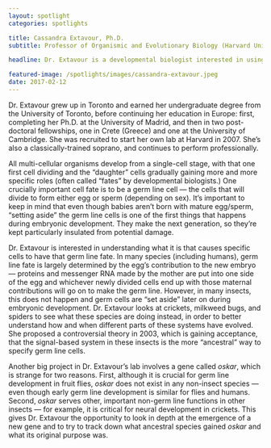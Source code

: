 ```yaml
---
layout: spotlight
categories: spotlights

title: Cassandra Extavour, Ph.D.
subtitle: Professor of Organismic and Evolutionary Biology (Harvard University)

headline: Dr. Extavour is a developmental biologist interested in using genetic approaches to study how, during embryonic development, specific cells become germ line cells — the cells that will go on to form eggs or sperm.

featured-image: /spotlights/images/cassandra-extavour.jpeg
date: 2017-02-12
---
```


Dr. Extavour grew up in Toronto and earned her undergraduate degree from the University of Toronto, before continuing her education in Europe: first, completing her Ph.D. at the University of Madrid, and then in two post-doctoral fellowships, one in Crete (Greece) and one at the University of Cambridge. She was recruited to start her own lab at Harvard in 2007. She’s also a classically-trained soprano, and continues to perform professionally.

All multi-cellular organisms develop from a single-cell stage, with that one first cell dividing and the “daughter” cells gradually gaining more and more specific roles (often called “fates” by developmental biologists.) One crucially important cell fate is to be a germ line cell — the cells that will divide to form either egg or sperm (depending on sex). It’s important to keep in mind that even though babies aren’t born with mature egg/sperm, “setting aside” the germ line cells is one of the first things that happens during embryonic development. They make the next generation, so they’re kept particularly insulated from potential damage.

Dr. Extavour is interested in understanding what it is that causes specific cells to have that germ line fate. In many species (including humans), germ line fate is largely determined by the egg’s contribution to the new embryo — proteins and messenger RNA made by the mother are put into one side of the egg and whichever newly divided cells end up with those maternal contributions will go on to make the germ line. However, in many insects, this does not happen and germ cells are “set aside” later on during embryonic development. Dr. Extavour looks at crickets, milkweed bugs, and spiders to see what these species are doing instead, in order to better understand how and when different parts of these systems have evolved. She proposed a controversial theory in 2003, which is gaining acceptance, that the signal-based system in these insects is the more “ancestral” way to specify germ line cells.

Another big project in Dr. Extavour’s lab involves a gene called <i>oskar</i>, which is strange for two reasons. First, although it is crucial for germ line development in fruit flies, <i>oskar</i> does not exist in any non-insect species — even though early germ line development is similar for flies and humans. Second, <i>oskar</i> serves other, important non-germ line functions in other insects — for example, it is critical for neural development in crickets. This gives Dr. Extavour the opportunity to look in depth at the emergence of a new gene and to try to track down what ancestral species gained <i>oskar</i> and what its original purpose was.
